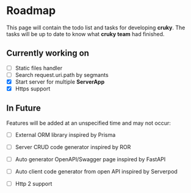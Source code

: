 # Roadmap

This page will contain the todo list and tasks for developing __cruky__.
The tasks will be up to date to know what __cruky team__ had finished.

## Currently working on

- [ ] Static files handler
- [ ] Search request.uri.path by segmants
- [x] Start server for multiple __ServerApp__
- [x] Https support

## In Future

Features will be added at an unspecified time and may not occur:

- [ ] External ORM library inspired by Prisma
- [ ] Server CRUD code generator inspired by ROR
- [ ] Auto generator OpenAPI/Swagger page inspired by FastAPI
- [ ] Auto client code generator from open API inspired by Serverpod
- [ ] Http 2 support


<!-- - [ ] Server CRUD code generator for [mysql_client](https://pub.dev/packages/mysql_client) -->